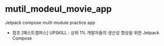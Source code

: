 # mutil_modeul_movie_app

Jetpack compose multi module practice app

- 참조
  [패스트캠퍼스] UPSKILL : 상위 1% 개발자들의 생산성 향상을 위한 Jetpack Compose


